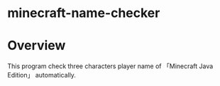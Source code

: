 # minecraft-name-checker
# Overview
This program check three characters player name of 「Minecraft Java Edition」 automatically.

